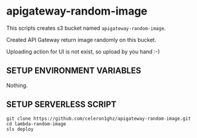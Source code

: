 # apigateway-random-image
This scripts creates s3 bucket named `apigateway-random-image`.

Created API Gateway return image randomly on this bucket.

Uploading action for UI is not exist, so upload by you hand :-)


## SETUP ENVIRONMENT VARIABLES
Nothing.


## SETUP SERVERLESS SCRIPT
```
git clone https://github.com/celeron1ghz/apigateway-random-image.git
cd lambda-random-image
sls deploy
```
